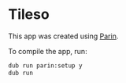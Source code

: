 # Tileso

This app was created using [Parin](https://github.com/Kapendev/parin).

To compile the app, run:

```sh
dub run parin:setup y
dub run
```
